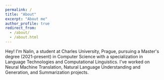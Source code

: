 ```yaml
---
permalink: /
title: "About"
excerpt: "About me"
author_profile: true
redirect_from: 
  - /about/
  - /about.html
---
```


Hey! I'm Nalin, a student at Charles University, Prague, pursuing a Master's degree (2021-present) in Computer Science with a specialization in Language Technologies and Computational Linguistics. 
I've worked on Neural Machine Translation, Natural Language Understanding and Generation, and Summarization projects. 



